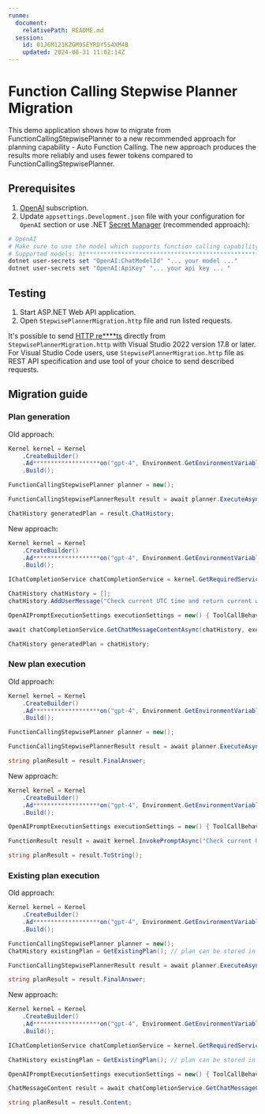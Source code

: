 ```yaml
---
runme:
  document:
    relativePath: README.md
  session:
    id: 01J6M121KZGM9SEYRDY5S4XM4B
    updated: 2024-08-31 11:02:14Z
---
```


# Function Calling Stepwise Planner Migration

This demo application shows how to migrate from FunctionCallingStepwisePlanner to a new recommended approach for planning capability - Auto Function Calling.
The new approach produces the results more reliably and uses fewer tokens compared to FunctionCallingStepwisePlanner.

## Prerequisites

1. [OpenAI](ht*****************************************on) subscription.
2. Update `appsettings.Development.json` file with your configuration for `OpenAI` section or use .NET [Secret Manager](ht**************************************************************ts) (recommended approach):

```powershell {"id":"01J6KPP8817MRGF0PJPNK0EJYV"}
# OpenAI
# Make sure to use the model which supports function calling capability.
# Supported models: ht*********************************************************************ls
dotnet user-secrets set "OpenAI:ChatModelId" "... your model ..."
dotnet user-secrets set "OpenAI:ApiKey" "... your api key ... "
```

## Testing

1. Start ASP.NET Web API application.
2. Open `StepwisePlannerMigration.http` file and run listed requests.

It's possible to send [HTTP re****ts](ht*****************************************************************************.0) directly from `StepwisePlannerMigration.http` with Visual Studio 2022 version 17.8 or later. For Visual Studio Code users, use `StepwisePlannerMigration.http` file as REST API specification and use tool of your choice to send described requests.

## Migration guide

### Plan generation

Old approach:

```csharp {"id":"01J6KPP8817MRGF0PJPNZBEMRQ"}
Kernel kernel = Kernel
    .CreateBuilder()
    .Ad*******************on("gpt-4", Environment.GetEnvironmentVariable("OpenAI__ApiKey"))
    .Build();

FunctionCallingStepwisePlanner planner = new();

FunctionCallingStepwisePlannerResult result = await planner.ExecuteAsync(kernel, "Check current UTC time and return current weather in Boston city.");

ChatHistory generatedPlan = result.ChatHistory;
```

New approach:

```csharp {"id":"01J6KPP8817MRGF0PJPP5B628G"}
Kernel kernel = Kernel
    .CreateBuilder()
    .Ad*******************on("gpt-4", Environment.GetEnvironmentVariable("OpenAI__ApiKey"))
    .Build();

IChatCompletionService chatCompletionService = kernel.GetRequiredService<IChatCompletionService>();

ChatHistory chatHistory = [];
chatHistory.AddUserMessage("Check current UTC time and return current weather in Boston city.");

OpenAIPromptExecutionSettings executionSettings = new() { ToolCallBehavior = ToolCallBehavior.AutoInvokeKernelFunctions };

await chatCompletionService.GetChatMessageContentAsync(chatHistory, executionSettings, kernel);

ChatHistory generatedPlan = chatHistory;
```

### New plan execution

Old approach:

```csharp {"id":"01J6KPP8817MRGF0PJPRF33C92"}
Kernel kernel = Kernel
    .CreateBuilder()
    .Ad*******************on("gpt-4", Environment.GetEnvironmentVariable("OpenAI__ApiKey"))
    .Build();

FunctionCallingStepwisePlanner planner = new();

FunctionCallingStepwisePlannerResult result = await planner.ExecuteAsync(kernel, "Check current UTC time and return current weather in Boston city.");

string planResult = result.FinalAnswer;
```

New approach:

```csharp {"id":"01J6KPP8817MRGF0PJPSDD8X8X"}
Kernel kernel = Kernel
    .CreateBuilder()
    .Ad*******************on("gpt-4", Environment.GetEnvironmentVariable("OpenAI__ApiKey"))
    .Build();

OpenAIPromptExecutionSettings executionSettings = new() { ToolCallBehavior = ToolCallBehavior.AutoInvokeKernelFunctions };

FunctionResult result = await kernel.InvokePromptAsync("Check current UTC time and return current weather in Boston city.", new(executionSettings));

string planResult = result.ToString();
```

### Existing plan execution

Old approach:

```csharp {"id":"01J6KPP8817MRGF0PJPWK0KXNV"}
Kernel kernel = Kernel
    .CreateBuilder()
    .Ad*******************on("gpt-4", Environment.GetEnvironmentVariable("OpenAI__ApiKey"))
    .Build();

FunctionCallingStepwisePlanner planner = new();
ChatHistory existingPlan = GetExistingPlan(); // plan can be stored in database for reusability.

FunctionCallingStepwisePlannerResult result = await planner.ExecuteAsync(kernel, "Check current UTC time and return current weather in Boston city.", existingPlan);

string planResult = result.FinalAnswer;
```

New approach:

```csharp {"id":"01J6KPP8817MRGF0PJPYSS8F42"}
Kernel kernel = Kernel
    .CreateBuilder()
    .Ad*******************on("gpt-4", Environment.GetEnvironmentVariable("OpenAI__ApiKey"))
    .Build();

IChatCompletionService chatCompletionService = kernel.GetRequiredService<IChatCompletionService>();

ChatHistory existingPlan = GetExistingPlan(); // plan can be stored in database for reusability.

OpenAIPromptExecutionSettings executionSettings = new() { ToolCallBehavior = ToolCallBehavior.AutoInvokeKernelFunctions };

ChatMessageContent result = await chatCompletionService.GetChatMessageContentAsync(chatHistory, executionSettings, kernel);

string planResult = result.Content;
```
